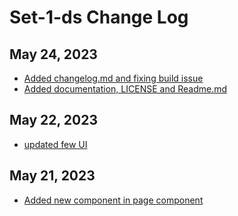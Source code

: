 # Set-1-ds Change Log

## May 24, 2023

- [Added changelog.md and fixing build issue](https://github.com/fastn-community/doc-site/commit/f7c92b5e51c13fe22ed9c5ea150035bfbf9cd65d)
- [Added documentation, LICENSE and Readme.md](https://github.com/fastn-community/set-1-ds/commit/04a223063c4944fec93e0efcc18e202ed2dc102c)

## May 22, 2023

- [updated few UI ](https://github.com/fastn-community/set-1-ds/commit/849b2f41e6bf6976f10136df5e6189b4a30fb854)


## May 21, 2023

- [Added new component in page component](https://github.com/fastn-community/set-1-ds/commit/3a389adf3eacc9326f581b3308953b03866dae9a)
